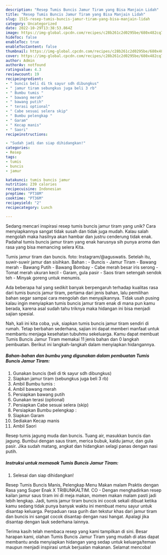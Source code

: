 ```yaml
---
description: "Resep Tumis Buncis Jamur Tiram yang Bisa Manjain Lidah"
title: "Resep Tumis Buncis Jamur Tiram yang Bisa Manjain Lidah"
slug: 1515-resep-tumis-buncis-jamur-tiram-yang-bisa-manjain-lidah
category: Uncategorized
date: 2022-10-29T13:38:53.864Z
image: https://img-global.cpcdn.com/recipes/c28b261c2d0295be/680x482cq70/tumis-buncis-jamur-tiram-foto-resep-utama.jpg
hideToc: false
enableToc: true
enableTocContent: false
thumbnail: https://img-global.cpcdn.com/recipes/c28b261c2d0295be/680x482cq70/tumis-buncis-jamur-tiram-foto-resep-utama.jpg
cover: https://img-global.cpcdn.com/recipes/c28b261c2d0295be/680x482cq70/tumis-buncis-jamur-tiram-foto-resep-utama.jpg
author: Admin
authorAv: notfound
ratingvalue: 4.3
reviewcount: 19
recipeingredient:
- " buncis beli di tk sayur sdh dibungkus"
- " jamur tiram sebungkus juga beli 3 rb"
- " Bumbu tumis "
- " bawang merah"
- " bawang putih"
- " terasi optional"
- " Cabe sesuai selera skip"
- " Bumbu pelengkap "
- " Garam"
- " Kecap manis"
- " Saori"
recipeinstructions:

- "Sudah jadi dan siap dihidangkan!"
categories:
- Resep
tags:
- tumis
- buncis
- jamur

katakunci: tumis buncis jamur 
nutrition: 239 calories
recipecuisine: Indonesian
preptime: "PT38M"
cooktime: "PT36M"
recipeyield: "2"
recipecategory: Lunch

---
```





Sedang mencari inspirasi resep tumis buncis jamur tiram yang unik? Cara menyiapkannya sangat tidak susah dan tidak juga mudah. Kalau salah mengolah maka hasilnya akan hambar dan justru cenderung tidak enak. Padahal tumis buncis jamur tiram yang enak harusnya sih punya aroma dan rasa yang bisa memancing selera Kita.





Tumis jamur tiram dan buncis. foto: Instagram/@aguswatis. Setelah itu, suwir-suwir jamur dan sisihkan. Bahan : - Buncis - Jamur Tiram - Bawang merah - Bawang Putih - Bawang Bombay - Cabe merah besar iris serong - Tomat merah ukuran kecil - Garam, gula pasir - Saos tiram setengah sendok teh - Minyak goreng untuk menumis.

Ada beberapa hal yang sedikit banyak berpengaruh terhadap kualitas rasa dari tumis buncis jamur tiram, pertama dari jenis bahan, lalu pemilihan bahan segar sampai cara mengolah dan menyajikannya. Tidak usah pusing kalau ingin menyiapkan tumis buncis jamur tiram enak di mana pun kamu berada, karena asal sudah tahu triknya maka hidangan ini bisa menjadi sajian spesial.






Nah, kali ini kita coba, yuk, siapkan tumis buncis jamur tiram sendiri di rumah. Tetap berbahan sederhana, sajian ini dapat memberi manfaat untuk membantu menjaga kesehatan tubuhmu sekeluarga. Kamu dapat membuat Tumis Buncis Jamur Tiram memakai 11 jenis bahan dan 0 langkah pembuatan. Berikut ini langkah-langkah dalam menyiapkan hidangannya.

<!--inarticleads1-->

##### Bahan-bahan dan bumbu yang digunakan dalam pembuatan Tumis Buncis Jamur Tiram:

1. Gunakan  buncis (beli di tk sayur sdh dibungkus)
1. Siapkan  jamur tiram (sebungkus juga beli 3 rb)
1. Ambil  Bumbu tumis :
1. Ambil  bawang merah
1. Persiapkan  bawang putih
1. Gunakan  terasi (optional)
1. Persiapkan  Cabe sesuai selera (skip)
1. Persiapkan  Bumbu pelengkap :
1. Siapkan  Garam
1. Sediakan  Kecap manis
1. Ambil  Saori


Resep tumis jagung muda dan buncis. Tuang air, masukkan buncis dan jagung. Bumbui dengan saus tiram, merica bubuk, kaldu jamur, dan gula pasir. Jika sudah matang, angkat dan hidangkan selagi panas dengan nasi putih. 

<!--inarticleads2-->

##### Instruksi untuk memasak Tumis Buncis Jamur Tiram:


1. Selesai dan siap dihidangkan!

Resep Tumis Buncis Manis, Pelengkap Menu Makan malam Praktis dengan Rasa yang Super Enak X TRIBUNKALTIM. CO - Dengan menghadirkan resep kailan jamur saus tiram ini di meja makan, momen makan malam pasti jadi lebih lengkap. Jadi, tumis jamur tiram buncis ini cocok sekali dibuat ketika kamu sedang tidak punya banyak waktu ini membuat menu sayur untuk disantap keluarga. Perpaduan rasa gurih dan tekstur khas dari jamur tiram dan buncis ini sangat cocok disantap dengan nasi hangat. Apalagi jika disantap dengan lauk sederhana lainnya. 

Terima kasih telah membaca resep yang kami tampilkan di sini. Besar harapan kami, olahan Tumis Buncis Jamur Tiram yang mudah di atas dapat membantu anda menyiapkan hidangan yang sedap untuk keluarga/teman maupun menjadi inspirasi untuk berjualan makanan. Selamat mencoba!

